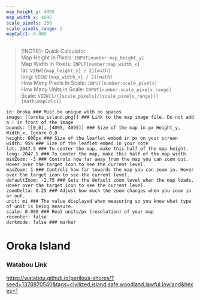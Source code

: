 ```yaml
---
map_height_y: 4095
map_width_x: 4095
scale_pixels: 250
scale_pixels_range: 2
mapCalc1: 0.008
---
```


> [!NOTE]- Quick Calculator  
> Map Height in Pixels: `INPUT[number:map_height_y]`  
> Map Width in Pixels: `INPUT[number:map_width_x]`  
> lat: `VIEW[{map_height_y} / 2][math]`  
> long: `VIEW[{map_width_x} / 2][math]`  
> How Many Pixels In Scale: `INPUT[number:scale_pixels]`  
> How Many Units in Scale: `INPUT[number:scale_pixels_range]`  
> Scale: `VIEW[1/({scale_pixels}/{scale_pixels_range})][math:mapCalc1]`


```leaflet  
id: Oroka ### Must be unique with no spaces  
image: [[oroka_island.png]] ### Link to the map image file. Do not add a ! in front of the image  
bounds: [[0,0], [4095, 4095]] ### Size of the map in px Height_y, Width_x. Ignore 0,0  
height: 600px ### Size of the leaflet embed in px on your screen  
width: 95% ### Size of the leaflet embed in your note  
lat: 2047.5 ### To center the map, make this half of the map height.  
long: 2047.5 ### To center the map, make this half of the map width.  
minZoom: -3 ### Controls how far away from the map you can zoom out. Hover over the target icon to see the current level.  
maxZoom: 1 ### Controls how far towards the map you can zoom in. Hover over the target icon to see the current level.  
defaultZoom: -2.75 ### Sets the default zoom level when the map loads. Hover over the target icon to see the current level.  
zoomDelta: 0.25 ### Adjust how much the zoom changes when you zoom in or out.  
unit: mi ### The value displayed when measuring so you know what type of unit is being measure.  
scale: 0.008 ### Real units/px (resolution) of your map  
recenter: false  
darkmode: false ### marker
```


















# Oroka Island

















### Watabou Link
https://watabou.github.io/perilous-shores/?seed=1378870540&tags=civilized,island,safe,woodland,lawful,lowland&hexes=1


